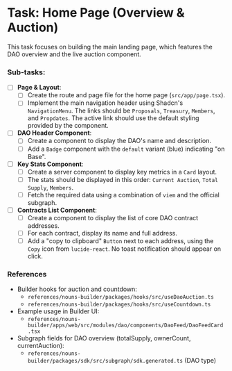 # Task: Home Page (Overview & Auction)

This task focuses on building the main landing page, which features the DAO overview and the live auction component.

### Sub-tasks:

- [ ] **Page & Layout**:
  - [ ] Create the route and page file for the home page (`src/app/page.tsx`).
  - [ ] Implement the main navigation header using Shadcn's `NavigationMenu`. The links should be `Proposals`, `Treasury`, `Members`, and `Propdates`. The active link should use the default styling provided by the component.
- [ ] **DAO Header Component**:
  - [ ] Create a component to display the DAO's name and description.
  - [ ] Add a `Badge` component with the `default` variant (blue) indicating "on Base".
- [ ] **Key Stats Component**:
  - [ ] Create a server component to display key metrics in a `Card` layout.
  - [ ] The stats should be displayed in this order: `Current Auction`, `Total Supply`, `Members`.
  - [ ] Fetch the required data using a combination of `viem` and the official subgraph.
- [ ] **Contracts List Component**:
  - [ ] Create a component to display the list of core DAO contract addresses.
  - [ ] For each contract, display its name and full address.
  - [ ] Add a "copy to clipboard" `Button` next to each address, using the `Copy` icon from `lucide-react`. No toast notification should appear on click.

### References

- Builder hooks for auction and countdown:
  - `references/nouns-builder/packages/hooks/src/useDaoAuction.ts`
  - `references/nouns-builder/packages/hooks/src/useCountdown.ts`
- Example usage in Builder UI:
  - `references/nouns-builder/apps/web/src/modules/dao/components/DaoFeed/DaoFeedCard.tsx`
- Subgraph fields for DAO overview (totalSupply, ownerCount, currentAuction):
  - `references/nouns-builder/packages/sdk/src/subgraph/sdk.generated.ts` (DAO type)
